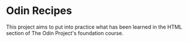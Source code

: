 # Odin Recipes
This project aims to put into practice what has been learned in the HTML section of The Odin Project's foundation course.